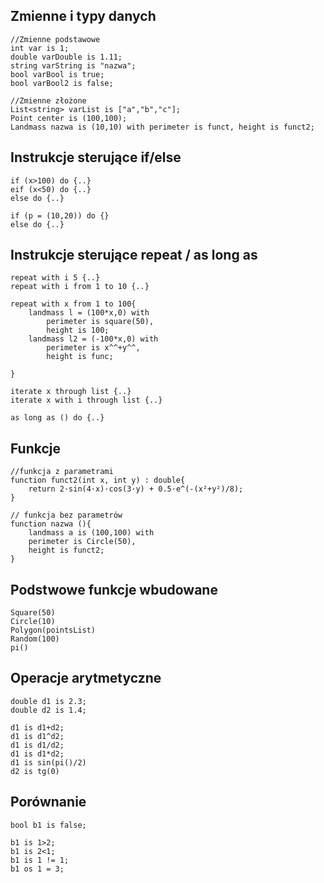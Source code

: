 ## Zmienne i typy danych
```
//Zmienne podstawowe
int var is 1;
double varDouble is 1.11;
string varString is "nazwa";
bool varBool is true;
bool varBool2 is false;

//Zmienne złożone
List<string> varList is ["a","b","c"];
Point center is (100,100);
Landmass nazwa is (10,10) with perimeter is funct, height is funct2;
```

## Instrukcje sterujące if/else

```
if (x>100) do {..}
eif (x<50) do {..}
else do {..}

if (p = (10,20)) do {}
else do {..}
```

## Instrukcje sterujące repeat / as long as
```
repeat with i 5 {..}
repeat with i from 1 to 10 {..}

repeat with x from 1 to 100{
	landmass l = (100*x,0) with
		perimeter is square(50),
		height is 100;
  	landmass l2 = (-100*x,0) with
		perimeter is x^^+y^^,
		height is func;
    
}

iterate x through list {..}
iterate x with i through list {..}

as long as () do {..}
```

## Funkcje
```
//funkcja z parametrami
function funct2(int x, int y) : double{
	return 2·sin(4·x)·cos(3·y) + 0.5·e^(-(x²+y²)/8);
}

// funkcja bez parametrów
function nazwa (){
    landmass a is (100,100) with
	perimeter is Circle(50),
	height is funct2;
}
```
## Podstwowe funkcje wbudowane
```
Square(50)
Circle(10)
Polygon(pointsList)
Random(100)
pi()
```
## Operacje arytmetyczne
```
double d1 is 2.3;
double d2 is 1.4;

d1 is d1+d2;
d1 is d1^d2;
d1 is d1/d2;
d1 is d1*d2;
d1 is sin(pi()/2)
d2 is tg(0)
```
## Porównanie
```
bool b1 is false;

b1 is 1>2;
b1 is 2<1;
b1 is 1 != 1;
b1 os 1 = 3;
```

